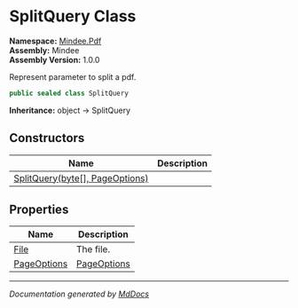 ﻿<!--  
  <auto-generated>   
    The contents of this file were generated by a tool.  
    Changes to this file may be list if the file is regenerated  
  </auto-generated>   
-->

# SplitQuery Class

**Namespace:** [Mindee.Pdf](../index.md)  
**Assembly:** Mindee  
**Assembly Version:** 1.0.0

Represent parameter to split a pdf.

```csharp
public sealed class SplitQuery
```

**Inheritance:** object → SplitQuery

## Constructors

| Name                                                       | Description |
| ---------------------------------------------------------- | ----------- |
| [SplitQuery(byte\[\], PageOptions)](constructors/index.md) |             |

## Properties

| Name                                     | Description                                     |
| ---------------------------------------- | ----------------------------------------------- |
| [File](properties/File.md)               | The file.                                       |
| [PageOptions](properties/PageOptions.md) | [PageOptions](../../Input/PageOptions/index.md) |

___

*Documentation generated by [MdDocs](https://github.com/ap0llo/mddocs)*
